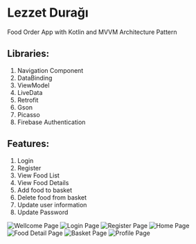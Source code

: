# Lezzet Durağı
Food Order App with Kotlin and MVVM Architecture Pattern

## Libraries:
1. Navigation Component
2. DataBinding
3. ViewModel
4. LiveData
5. Retrofit
6. Gson
7. Picasso
8. Firebase Authentication

## Features:
1. Login
2. Register
3. View Food List
4. View Food Details
5. Add food to basket
6. Delete food from basket
7. Update user information
8. Update Password






![Wellcome Page](https://user-images.githubusercontent.com/32110062/154846334-a3609da5-7db9-430f-9f49-0f4198c61401.png)
![Login Page](https://user-images.githubusercontent.com/32110062/154846516-14db5e52-c47a-4476-9397-c0d54e3acfc4.png)
![Register Page](https://user-images.githubusercontent.com/32110062/154846531-e9d0f039-20a2-4a9d-86e0-c7a7ee51eff0.png)
![Home Page](https://user-images.githubusercontent.com/32110062/154846537-e312f247-68c1-40cd-a226-913c2e77b141.png)
![Food Detail Page](https://user-images.githubusercontent.com/32110062/154846555-653bee42-76b2-416f-b830-3325a690d0df.png)
![Basket Page](https://user-images.githubusercontent.com/32110062/154846569-eafae94c-cbcb-494c-a61d-3c4ca98b1c1c.png)
![Profile Page](https://user-images.githubusercontent.com/32110062/154846576-d40a2940-3d25-4495-b47c-f7663d4beaf2.png)






